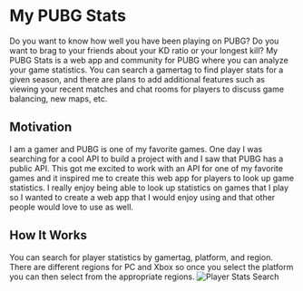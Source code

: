 # My PUBG Stats
Do you want to know how well you have been playing on PUBG? Do you want to brag to your friends about your KD ratio or your longest kill? My PUBG Stats is a web app and community for PUBG where you can analyze your game statistics. You can search a gamertag to find player stats for a given season, and there are plans to add additional features such as viewing your recent matches and chat rooms for players to discuss game balancing, new maps, etc.

## Motivation
I am a gamer and PUBG is one of my favorite games. One day I was searching for a cool API to build a project with and I saw that PUBG has a public API. This got me excited to work with an API for one of my favorite games and it inspired me to create this web app for players to look up game statistics. I really enjoy being able to look up statistics on games that I play so I wanted to create a web app that I would enjoy using and that other people would love to use as well.

## How It Works
You can search for player statistics by gamertag, platform, and region. There are different regions for PC and Xbox so once you select the platform you can then select from the appropriate regions.
![Player Stats Search](https://imgur.com/J8tXykg)
